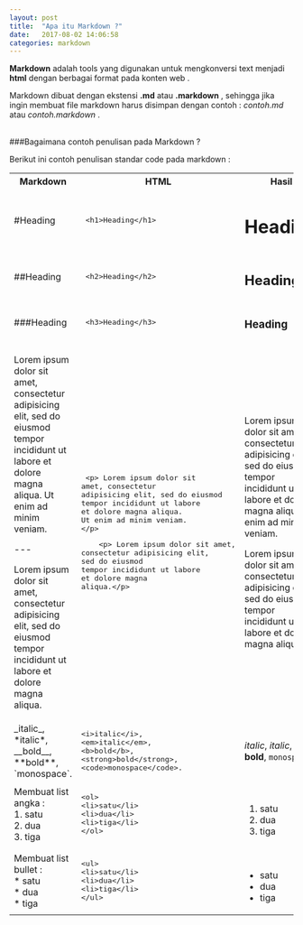 ```yaml
---
layout: post
title:  "Apa itu Markdown ?"
date:   2017-08-02 14:06:58
categories: markdown
---
```


__Markdown__  adalah tools yang digunakan untuk mengkonversi text menjadi __html__ dengan berbagai format pada konten web .



Markdown dibuat dengan ekstensi __.md__ atau __.markdown__ , sehingga jika ingin membuat file markdown harus disimpan dengan contoh : _contoh.md_ atau _contoh.markdown_  .
<br>
<br>

###Bagaimana contoh penulisan pada Markdown ?

Berikut ini contoh penulisan standar code pada markdown :
<table class="table table-border">
<tr>
<th style="width:300px">Markdown</th>
<th style="width:300px">HTML</th>
<th style="width:300px">Hasil</th>
</tr>
<tr>
    <td> #Heading </td>
    <td>
        <xmp> <h1>Heading</h1></xmp>
    </td>
    <td>
    <h1> Heading </h1>
    </td>
</tr>
<tr>
    <td> ##Heading </td>
    <td>
        <xmp> <h2>Heading</h2></xmp>
    </td>
    <td>
    <h2> Heading </h2>
    </td>
</tr>
<tr>
    <td> ###Heading </td>
    <td>
        <xmp> <h3>Heading</h3></xmp>
    </td>
    <td>
    <h3> Heading </h3>
    </td>
</tr>
<tr>
    <td> 
         <p> Lorem ipsum dolor sit
     amet, consectetur 
    adipisicing elit, sed do eiusmod
    tempor incididunt ut labore
     et dolore magna aliqua.
     Ut enim ad minim veniam.
    </p> 
    ---
    <p> Lorem ipsum dolor sit amet,
         consectetur adipisicing elit,
          sed do eiusmod
        tempor incididunt ut labore
         et dolore magna
         aliqua.</p>
     </td>
    <td>
<xmp> <p> Lorem ipsum dolor sit
amet, consectetur 
adipisicing elit, sed do eiusmod
tempor incididunt ut labore
et dolore magna aliqua.
Ut enim ad minim veniam.
</p> </xmp>
<xmp>    <p> Lorem ipsum dolor sit amet,
consectetur adipisicing elit,
sed do eiusmod
tempor incididunt ut labore
et dolore magna
aliqua.</p></xmp>
    </td>
    <td>
      <p> Lorem ipsum dolor sit
     amet, consectetur 
    adipisicing elit, sed do eiusmod
    tempor incididunt ut labore
     et dolore magna aliqua.
     Ut enim ad minim veniam.
    </p> 
    <p> Lorem ipsum dolor sit amet,
         consectetur adipisicing elit,
          sed do eiusmod
        tempor incididunt ut labore
         et dolore magna
         aliqua.</p>
    </td>
</tr>
<tr>
    <td> _italic_, *italic*, __bold__, **bold**, `monospace`.</td>
    <td>
<xmp><i>italic</i>,
<em>italic</em>,
<b>bold</b>,
<strong>bold</strong>, 
<code>monospace</code>.
</xmp>
    </td>
    <td>
   <p><i>italic</i>, <em>italic</em>, <b>bold</b>, <strong>bold</strong>, <code>monospace</code>.</p>
    </td>
</tr>
<tr>
<td>
Membuat list angka :<br>
1. satu <br>
2. dua <br>
3. tiga <br>
</td>
<td>
<xmp><ol>
<li>satu</li>
<li>dua</li>
<li>tiga</li>
</ol>
</xmp>
</td>
<td>
<br>
<ol>
<li>satu</li>
<li>dua</li>
<li>tiga</li>
</ol>
</td>
</tr>
<tr>
<td>
Membuat list bullet :<br>
* satu <br>
* dua <br>
* tiga <br>
</td>
<td>
<xmp><ul>
<li>satu</li>
<li>dua</li>
<li>tiga</li>
</ul>
</xmp>
</td>
<td>
<br>
<ul>
<li>satu</li>
<li>dua</li>
<li>tiga</li>
</ul>
</td>
</tr>
</table>


